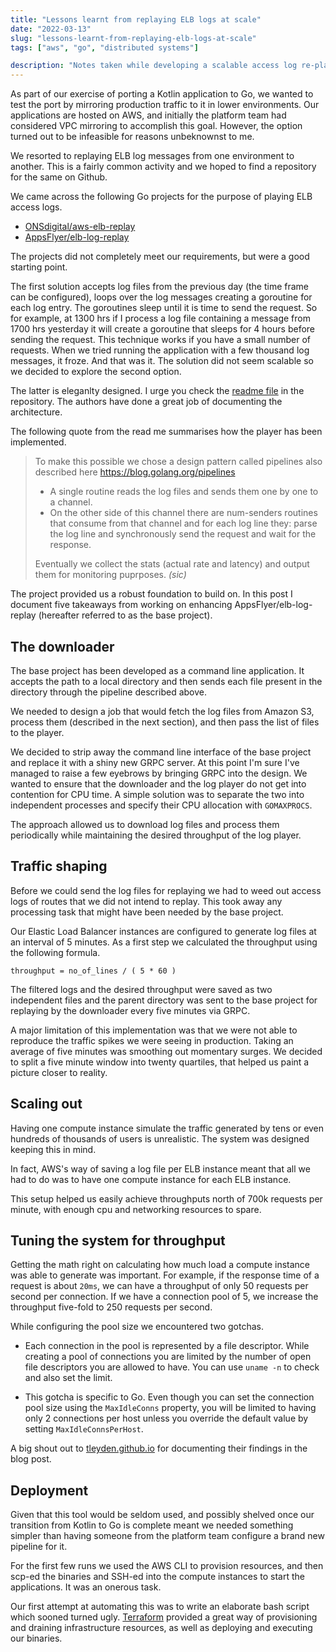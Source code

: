 ```yaml
---
title: "Lessons learnt from replaying ELB logs at scale"
date: "2022-03-13"
slug: "lessons-learnt-from-replaying-elb-logs-at-scale"
tags: ["aws", "go", "distributed systems"]

description: "Notes taken while developing a scalable access log re-player."
---
```


As part of our exercise of porting a Kotlin application to Go, we wanted to test the port by mirroring production traffic to it in lower environments. Our applications are hosted on AWS, and initially the platform team had considered VPC mirroring to accomplish this goal. However, the option turned out to be infeasible for reasons unbeknownst to me.

We resorted to replaying ELB log messages from one environment to another. This is a fairly common activity and we hoped to find a repository for the same on Github.

We came across the following Go projects for the purpose of playing ELB access logs.

- [ONSdigital/aws-elb-replay](https://github.com/ONSdigital/aws-elb-replay)
- [AppsFlyer/elb-log-replay](https://github.com/AppsFlyer/elb-log-replay)

The projects did not completely meet our requirements, but were a good starting point.

The first solution accepts log files from the previous day (the time frame can be configured), loops over the log messages creating a goroutine for each log entry. The goroutines sleep until it is time to send the request. So for example, at 1300 hrs if I process a log file containing a message from 1700 hrs yesterday it will create a goroutine that sleeps for 4 hours before sending the request. This technique works if you have a small number of requests. When we tried running the application with a few thousand log messages, it froze. And that was it. The solution did not seem scalable so we decided to explore the second option.

The latter is eleganlty designed. I urge you check the [readme file](https://github.com/AppsFlyer/elb-log-replay/blob/master/README.md) in the repository. The authors have done a great job of documenting the architecture.

The following quote from the read me summarises how the player has been implemented.

> To make this possible we chose a design pattern called pipelines also described here https://blog.golang.org/pipelines
>
> - A single routine reads the log files and sends them one by one to a channel.
> - On the other side of this channel there are num-senders routines that consume from that channel and for each log line they: parse the log line and synchronously send the request and wait for the response.
>
> Eventually we collect the stats (actual rate and latency) and output them for monitoring puprposes. *(sic)*

The project provided us a robust foundation to build on. In this post I document five takeaways from working on enhancing AppsFlyer/elb-log-replay (hereafter referred to as the base project).

## The downloader

The base project has been developed as a command line application. It accepts the path to a local directory and then sends each file present in the directory through the pipeline described above.

We needed to design a job that would fetch the log files from Amazon S3, process them (described in the next section), and then pass the list of files to the player.

We decided to strip away the command line interface of the base project and replace it with a shiny new GRPC server. At this point I'm sure I've managed to raise a few eyebrows by bringing GRPC into the design. We wanted to ensure that the downloader and the log player do not get into contention for CPU time. A simple solution was to separate the two into independent processes and specify their CPU allocation with `GOMAXPROCS`.

The approach allowed us to download log files and process them periodically while maintaining the desired throughput of the log player.

## Traffic shaping

Before we could send the log files for replaying we had to weed out access logs of routes that we did not intend to replay. This took away any processing task that might have been needed by the base project.

Our Elastic Load Balancer instances are configured to generate log files at an interval of 5 minutes. As a first step we calculated the throughput using the following formula.

    throughput = no_of_lines / ( 5 * 60 )

The filtered logs and the desired throughput were saved as two independent files and the parent directory was sent to the base project for replaying by the downloader every five minutes via GRPC.

A major limitation of this implementation was that we were not able to reproduce the traffic spikes we were seeing in production. Taking an average of five minutes was smoothing out momentary surges. We decided to split a five minute window into twenty quartiles, that helped us paint a picture closer to reality.

## Scaling out

Having one compute instance simulate the traffic generated by tens or even hundreds of thousands of users is unrealistic. The system was designed keeping this in mind.

In fact, AWS's way of saving a log file per ELB instance meant that all we had to do was to have one compute instance for each ELB instance.

This setup helped us easily achieve throughputs north of 700k requests per minute, with enough cpu and networking resources to spare.

## Tuning the system for throughput

Getting the math right on calculating how much load a compute instance was able to generate was important. For example, if the response time of a request is about `20ms`, we can have a throughput of only 50 requests per second per connection. If we have a connection pool of 5, we increase the throughput five-fold to 250 requests per second.

While configuring the pool size we encountered two gotchas.

- Each connection in the pool is represented by a file descriptor. While creating a pool of connections you are limited by the number of open file descriptors you are allowed to have. You can use `uname -n` to check and also set the limit.

- This gotcha is specific to Go. Even though you can set the connection pool size using the `MaxIdleConns` property, you will be limited to having only 2 connections per host unless you override the default value by setting `MaxIdleConnsPerHost`.

A big shout out to [tleyden.github.io](http://tleyden.github.io/blog/2016/11/21/tuning-the-go-http-client-library-for-load-testing/) for documenting their findings in the blog post.

## Deployment

Given that this tool would be seldom used, and possibly shelved once our transition from Kotlin to Go is complete meant we needed something simpler than having someone from the platform team configure a brand new pipeline for it.

For the first few runs we used the AWS CLI to provision resources, and then scp-ed the binaries and SSH-ed into the compute instances to start the applications. It was an onerous task. 

Our first attempt at automating this was to write an elaborate bash script which sooned turned ugly. [Terraform](https://www.terraform.io/) provided a great way of provisioning and draining infrastructure resources, as well as deploying and executing our binaries.
